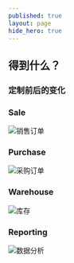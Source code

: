 ```yaml
---
published: true
layout: page
hide_hero: true
---
```


## 得到什么？


### 定制前后的变化

### Sale

![销售订单]()

### Purchase

![采购订单]()

### Warehouse
![库存]()

### Reporting

![数据分析]()
